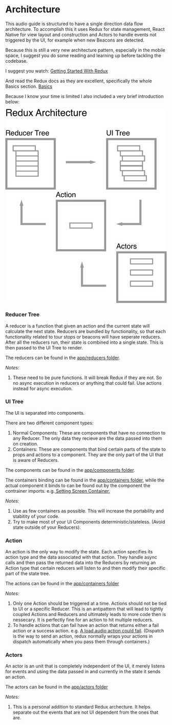 # Architecture

This audio guide is structured to have a single direction data flow architecture. To accomplish this it uses Redux for state management, React Native for view layout and construction and Actors to handle events not triggered by the UI, for example when new Beacons are detected.

Because this is still a very new architecture pattern, especially in the mobile space, I suggest you do some reading and learning up before tackling the codebase.

I suggest you watch:
[Getting Started With Redux](https://egghead.io/courses/getting-started-with-redux)

And read the Redux docs as they are excellent, specifically the whole Basics section.
[Basics](https://redux.js.org/docs/basics/)

Because I know your time is limited I also included a very brief introduction below:


![Redux Architecture](reduxArchitecture.png)

### Reducer Tree
A reducer is a function that given an action and the current state will calculate the next state. Reducers are bundled by functionality, so that each functionality related to tour stops or beacons will have seperate reducers. After all the reducers run, their state is combined into a single state. This is then passed to the UI Tree to render.

The reducers can be found in the [app/reducers folder](../app/reducers).

*Notes:*  

1. These need to be pure functions. It will break Redux if they are not. So no async execution in reducers or anything that could fail. Use actions instead for async execution.


### UI Tree
The UI is separated into components.

There are two different component types:  

1. Normal Components: These are components that have no connection to any Reducer. The only data they recieve are the data passed into them on creation.
2. Containers: These are components that bind certain parts of the state to props and actions to a component. They are the only part of the UI that is aware of Reducers.


The components can be found in the [app/components folder](../app/components).

The containers binding can be found in the [app/containers folder](../app/containers), while the actual component it binds to can be found out by the component the contrainer imports. e.g.[ Setting Screen Container.](../app/containers/settings.js#L5)

*Notes:*  

1. Use as few containers as possible. This will increase the portability and stabitity of your code.  
2. Try to make most of your UI Components deterministic/stateless. (Avoid state outside of your Reducers).  


### Action
An action is the only way to modify the state. Each action specifies its action type and the data associated with that action. They handle async calls and then pass the returned data into the Reducers by returning an Action type that certain reducers will listen to and then modify their specific part of the state tree.

The actions can be found in the [app/containers folder](../app/containers)


*Notes:*  

1. Only one Action should be triggered at a time. Actions should not be tied to UI or a specific Reducer. This is an antipattern that will lead to tightly coupled Actions and Reducers and ultimately leads to more code then is nessecary. It is perfectly fine for an action to hit multiple reducers.  
2. To handle actions that can fail have an action that returns either a fail action or a success action. e.g. [A load audio action could fail](../app/actions/audio.js#L139). (Dispatch is the way to send an action, redux normally wraps your actions in dispatch automatically when you pass them through containers.)


### Actors
An actor is an unit that is completely independent of the UI, it merely listens for events and using the data passed in and currently in the state it sends an action.

The actors can be found in the [app/actors folder](../app/actors)

*Notes:* 

1. This is a personal addition to standard Redux archecture. It helps separate out the events that are not UI dependent from the ones that are.
